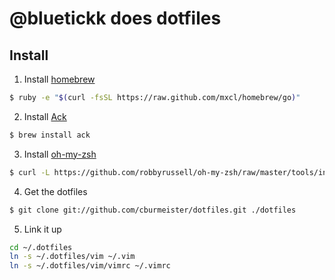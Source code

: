 # @bluetickk does dotfiles

## Install

1. Install [homebrew](http://mxcl.github.com/homebrew/)

```bash
$ ruby -e "$(curl -fsSL https://raw.github.com/mxcl/homebrew/go)"
```

2. Install [Ack](https://github.com/mileszs/ack.vim)

```bash
$ brew install ack
```

3. Install [oh-my-zsh](https://github.com/robbyrussell/oh-my-zsh)

```bash
$ curl -L https://github.com/robbyrussell/oh-my-zsh/raw/master/tools/install.sh | sh
```

4. Get the dotfiles

```bash
$ git clone git://github.com/cburmeister/dotfiles.git ./dotfiles
```

5. Link it up

```bash
cd ~/.dotfiles
ln -s ~/.dotfiles/vim ~/.vim
ln -s ~/.dotfiles/vim/vimrc ~/.vimrc
```
